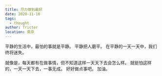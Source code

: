 ```yaml
---
title: 尽力做到最好
date: 2020-11-16
tags: 
  - thought
author: Tricter
location: 南京
---
```


平静的生活中，最怕的事就是平静。
平静把人磨平。
在平静的一天一天中，我们终将迷失。

就像是，每天都有在做事情，但不知道这样一天天下去会怎么样。
就挺怕这样的，一天一天下去，一事无成。
好好做点事吧。
加油。